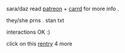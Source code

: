 sara/daz read [patreon](https://patreon.com/tyunloves) + [carrd](https://beovm.carrd.co/#) for more info .

they/she prns . stan txt

interactions OK :)

click on this [rentry](https://rentry.co/_txt) 4 more
